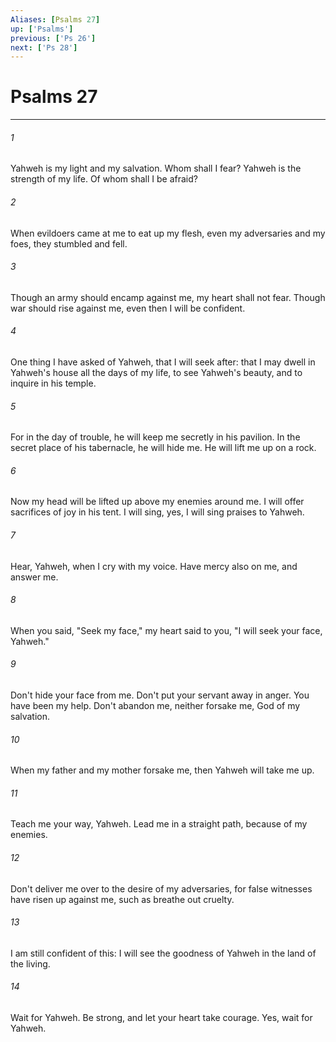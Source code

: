 ```yaml
---
Aliases: [Psalms 27]
up: ['Psalms']
previous: ['Ps 26']
next: ['Ps 28']
---
```

# Psalms 27
***





###### 1 

Yahweh is my light and my salvation. Whom shall I fear? Yahweh is the strength of my life. Of whom shall I be afraid? 



###### 2 

When evildoers came at me to eat up my flesh, even my adversaries and my foes, they stumbled and fell. 



###### 3 

Though an army should encamp against me, my heart shall not fear. Though war should rise against me, even then I will be confident. 



###### 4 

One thing I have asked of Yahweh, that I will seek after: that I may dwell in Yahweh's house all the days of my life, to see Yahweh's beauty, and to inquire in his temple. 



###### 5 

For in the day of trouble, he will keep me secretly in his pavilion. In the secret place of his tabernacle, he will hide me. He will lift me up on a rock. 



###### 6 

Now my head will be lifted up above my enemies around me. I will offer sacrifices of joy in his tent. I will sing, yes, I will sing praises to Yahweh. 



###### 7 

Hear, Yahweh, when I cry with my voice. Have mercy also on me, and answer me. 



###### 8 

When you said, "Seek my face," my heart said to you, "I will seek your face, Yahweh." 



###### 9 

Don't hide your face from me. Don't put your servant away in anger. You have been my help. Don't abandon me, neither forsake me, God of my salvation. 



###### 10 

When my father and my mother forsake me, then Yahweh will take me up. 



###### 11 

Teach me your way, Yahweh. Lead me in a straight path, because of my enemies. 



###### 12 

Don't deliver me over to the desire of my adversaries, for false witnesses have risen up against me, such as breathe out cruelty. 



###### 13 

I am still confident of this: I will see the goodness of Yahweh in the land of the living. 



###### 14 

Wait for Yahweh. Be strong, and let your heart take courage. Yes, wait for Yahweh.
